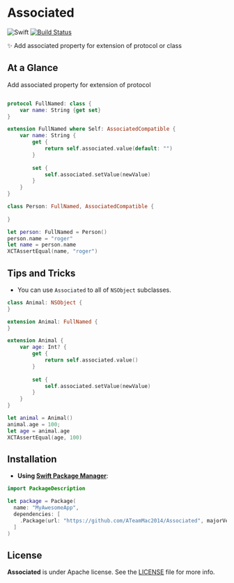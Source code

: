 # Associated
![Swift](https://img.shields.io/badge/Swift-5.0-orange.svg)
[![Build Status](https://travis-ci.org/devxoul/Then.svg?branch=master)](https://travis-ci.org/devxoul/Then)

✨ Add associated property  for extension of protocol or class


## At a Glance

Add associated property  for extension of protocol

```swift

protocol FullNamed: class {
    var name: String {get set}
}

extension FullNamed where Self: AssociatedCompatible {
    var name: String {
        get {
            return self.associated.value(default: "")
        }
        
        set {
            self.associated.setValue(newValue)
        }
    }
}

class Person: FullNamed, AssociatedCompatible {
    
}

let person: FullNamed = Person()
person.name = "roger"
let name = person.name
XCTAssertEqual(name, "roger")
```

## Tips and Tricks

- You can use `Associated` to all of `NSObject` subclasses.

```swift
class Animal: NSObject {
}

extension Animal: FullNamed {
}

extension Animal {
    var age: Int? {
        get {
            return self.associated.value()
        }
        
        set {
            self.associated.setValue(newValue)
        }
    }
}

let animal = Animal()
animal.age = 100;
let age = animal.age
XCTAssertEqual(age, 100)
```

## Installation

- **Using [Swift Package Manager](https://swift.org/package-manager)**:

```swift
import PackageDescription

let package = Package(
  name: "MyAwesomeApp",
  dependencies: [
    .Package(url: "https://github.com/ATeamMac2014/Associated", majorVersion: 1),
  ]
)
```

## License

**Associated** is under Apache license. See the [LICENSE](LICENSE) file for more info.
